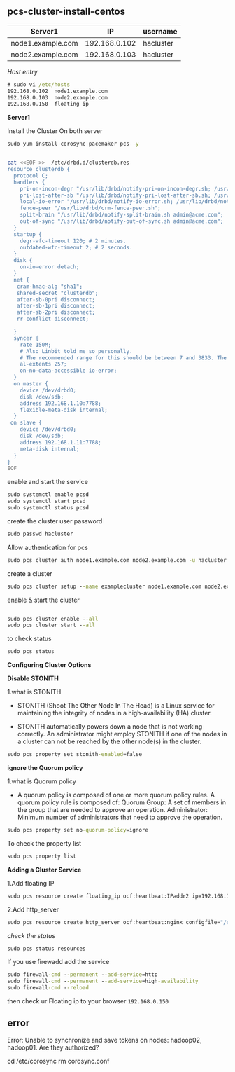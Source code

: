 ## pcs-cluster-install-centos

| Server1           | IP            | username  |
| ----------------- | ------------- | --------- |
| node1.example.com | 192.168.0.102 | hacluster |
| node2.example.com | 192.168.0.103 | hacluster |

_Host entry_

```cmd
# sudo vi /etc/hosts
192.168.0.102  node1.example.com
192.168.0.103  node2.example.com
192.168.0.150  floating ip
```

**Server1**

Install the Cluster On both server

```cmd
sudo yum install corosync pacemaker pcs -y
```

```bash

cat <<EOF >>  /etc/drbd.d/clusterdb.res
resource clusterdb {
  protocol C;
  handlers {
    pri-on-incon-degr "/usr/lib/drbd/notify-pri-on-incon-degr.sh; /usr/lib/drbd/notifyemergency-reboot.sh; echo b > /proc/sysrq-trigger ; reboot -f";
    pri-lost-after-sb "/usr/lib/drbd/notify-pri-lost-after-sb.sh; /usr/lib/drbd/notifyemergency-reboot.sh; echo b > /proc/sysrq-trigger; reboot -f";
    local-io-error "/usr/lib/drbd/notify-io-error.sh; /usr/lib/drbd/notify-emergencyshutdown.sh; echo o > /proc/sysrq-trigger ; halt -f";
    fence-peer "/usr/lib/drbd/crm-fence-peer.sh";
    split-brain "/usr/lib/drbd/notify-split-brain.sh admin@acme.com";
    out-of-sync "/usr/lib/drbd/notify-out-of-sync.sh admin@acme.com";
  }
  startup {
    degr-wfc-timeout 120; # 2 minutes.
    outdated-wfc-timeout 2; # 2 seconds.
  }
  disk {
    on-io-error detach;
  }
  net {
   cram-hmac-alg "sha1";
   shared-secret "clusterdb";
   after-sb-0pri disconnect;
   after-sb-1pri disconnect;
   after-sb-2pri disconnect;
   rr-conflict disconnect;

  }
  syncer {
    rate 150M;
    # Also Linbit told me so personally.
    # The recommended range for this should be between 7 and 3833. The default value is 127
    al-extents 257;
    on-no-data-accessible io-error;
  }
  on master {
    device /dev/drbd0;
    disk /dev/sdb;
    address 192.168.1.10:7788;
    flexible-meta-disk internal;
  }
 on slave {
    device /dev/drbd0;
    disk /dev/sdb;
    address 192.168.1.11:7788;
    meta-disk internal;
  }
}
EOF

```

enable and start the service

```cmd
sudo systemctl enable pcsd
sudo systemctl start pcsd
sudo systemctl status pcsd
```

create the cluster user password

```cmd
sudo passwd hacluster
```

Allow authentication for pcs

```cmd
sudo pcs cluster auth node1.example.com node2.example.com -u hacluster -p . --force
```

create a cluster

```cmd
sudo pcs cluster setup --name examplecluster node1.example.com node2.example.com
```

enable & start the cluster

```cmd

sudo pcs cluster enable --all
sudo pcs cluster start --all
```

to check status

```cmd
sudo pcs status
```

**Configuring Cluster Options**

**Disable STONITH**

1.what is STONITH

- STONITH (Shoot The Other Node In The Head) is a Linux service for maintaining the integrity of nodes in a high-availability (HA) cluster.

- STONITH automatically powers down a node that is not working correctly. An administrator might employ STONITH if one of the nodes in a cluster can not be reached by the other node(s) in the cluster.

```cmd
sudo pcs property set stonith-enabled=false
```

**ignore the Quorum policy**

1.what is Quorum policy

- A quorum policy is composed of one or more quorum policy rules. A quorum policy rule is composed of: Quorum Group: A set of members in the group that are needed to approve an operation. Administrator: Minimum number of administrators that need to approve the operation.

```cmd
sudo pcs property set no-quorum-policy=ignore
```

To check the property list

```cmd
sudo pcs property list
```

**Adding a Cluster Service**

1.Add floating IP

```cmd
sudo pcs resource create floating_ip ocf:heartbeat:IPaddr2 ip=192.168.10.20 cidr_netmask=24 op monitor interval=60s
```

2.Add http_server

```cmd
sudo pcs resource create http_server ocf:heartbeat:nginx configfile="/etc/nginx/nginx.conf" op monitor timeout="20s" interval="60s"
```

_check the status_

```cmd
sudo pcs status resources
```

If you use firewadd add the service

```cmd
sudo firewall-cmd --permanent --add-service=http
sudo firewall-cmd --permanent --add-service=high-availability
sudo firewall-cmd --reload
```

then check ur Floating ip to your browser `192.168.0.150`

## error

Error: Unable to synchronize and save tokens on nodes: hadoop02, hadoop01. Are they authorized?

cd /etc/corosync
rm corosync.conf

